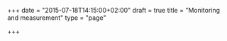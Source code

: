 +++
date = "2015-07-18T14:15:00+02:00"
draft = true
title = "Monitoring and measurement"
type = "page"

+++
